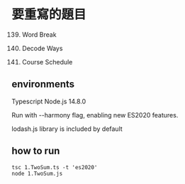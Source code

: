 # 要重寫的題目

139. Word Break

91. Decode Ways

207. Course Schedule

## environments

Typescript	Node.js 14.8.0	

Run with --harmony flag, enabling new ES2020 features.

lodash.js library is included by default

## how to run
```
tsc 1.TwoSum.ts -t 'es2020'
node 1.TwoSum.js
```